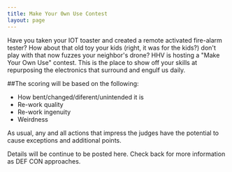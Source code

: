 ```yaml
---
title: Make Your 0wn Use Contest
layout: page
---
```


Have you taken your IOT toaster and created a remote activated fire-alarm tester? How about that old toy your kids (right, it was for the kids?) don't play with that now fuzzes your neighbor's drone? HHV is hosting a "Make Your Own Use" contest. This is the place to show off your skills at repurposing the electronics that surround and engulf us daily.

##The scoring will be based on the following:
- How bent/changed/diferent/unintended it is
- Re-work quality
- Re-work ingenuity
- Weirdness

As usual, any and all actions that impress the judges have the potential to cause exceptions and additional points.

Details will be continue to be posted here. Check back for more information as DEF CON approaches.
